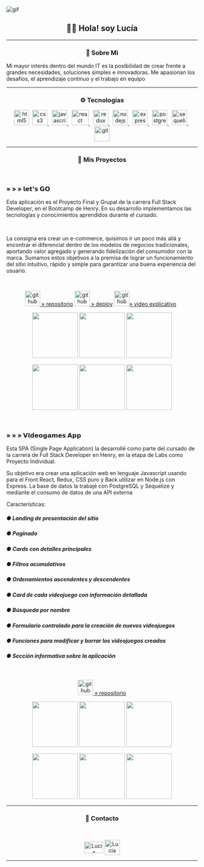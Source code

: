![gif](https://github.com/LuciaMeyer/LuciaMeyer/blob/main/assets/gif.gif)
<h2 align ='center'> 👋🏼 Hola! soy Lucía </h2>
<hr/>

<h3 align="center">🖤 Sobre Mi</h3>
<p>Mi mayor interés dentro del mundo IT es la posibilidad de crear frente a grandes necesidades, soluciones simples e innovadoras. Me apasionan los desafíos, el aprendizaje continuo y el trabajo en equipo</p>
<hr/>

<h3 align="center">⚙ Tecnologías</h3>
<p align="center">
<a href="https://www.w3.org/html/" target="_blank"> <img src="https://upload.wikimedia.org/wikipedia/commons/thumb/3/38/HTML5_Badge.svg/600px-HTML5_Badge.svg.png" alt="html5" width="40" height="40"/></a>&nbsp;
<a href="https://www.w3schools.com/css/" target="_blank"> <img src="https://cdn4.iconfinder.com/data/icons/social-media-logos-6/512/121-css3-512.png" alt="css3" width="40" height="40"/> </a>&nbsp;
<a href="https://developer.mozilla.org/en-US/docs/Web/JavaScript" target="_blank"> <img src="https://upload.wikimedia.org/wikipedia/commons/thumb/9/99/Unofficial_JavaScript_logo_2.svg/1024px-Unofficial_JavaScript_logo_2.svg.png" alt="javascript" width="40" height="40"/> </a>&nbsp; 
<a href="https://reactjs.org/" target="_blank"> <img src="https://seeklogo.com/images/R/react-logo-7B3CE81517-seeklogo.com.png" alt="react" width="45" height="40"/> </a>&nbsp; 
<a href="https://redux.js.org" target="_blank"> <img src="https://seeklogo.com/images/R/redux-logo-9CA6836C12-seeklogo.com.png" alt="redux" width="40" height="40"/> </a>&nbsp; 
<a href="https://nodejs.org" target="_blank"> <img src="https://www.vectorlogo.zone/logos/nodejs/nodejs-icon.svg" alt="nodejs" width= "40" height="40"/> </a>&nbsp;
<a href="https://expressjs.com" target="_blank"> <img src="https://www.vectorlogo.zone/logos/expressjs/expressjs-icon.svg" alt="express" width="40" height="40"/> </a>&nbsp; 
<a href="https://www.postgresql.org" target="_blank"> <img src="https://upload.wikimedia.org/wikipedia/commons/thumb/2/29/Postgresql_elephant.svg/1200px-Postgresql_elephant.svg.png" alt="postgresql" width="40" height="40"/> </a>&nbsp; 
<a href="https://sequelize.org" target="_blank"> <img src="https://www.vectorlogo.zone/logos/sequelizejs/sequelizejs-icon.svg" alt="sequelize" width="40" height="40"/> </a>&nbsp;
<a href="https://git-scm.com/" target="_blank"> <img src="https://www.vectorlogo.zone/logos/git-scm/git-scm-icon.svg" alt="git" width="40" height="40"/> </a> 
<hr/>

<h3 align="center">📌 Mis Proyectos</h3>
</a>&nbsp;

<h3 align="left">» » » 𝗹𝗲𝘁'𝘀 𝗚𝗢</h3>
<p>
Esta aplicación es el Proyecto Final y Grupal de la carrera Full Stack Developer, en el Bootcamp de Henry. En su desarrollo implementamos las tecnologías y conocimientos aprendidos durante el cursado.
</p>
&nbsp;
<p>
La consigna era crear un e-commerce, quisimos ir un poco más allá y encontrar el diferencial dentro de los modelos de negocios tradicionales, aportando valor agregado y generando fidelización del consumidor con la marca. Sumamos estos objetivos a la premisa de lograr un funcionamiento del sitio intuitivo, rápido y simple para garantizar una buena experiencia del usuario.
</p>
&nbsp;
<p align="center">
<a href="https://github.com/LetTeam22/lets-GO"><img src='https://cdn.jsdelivr.net/npm/simple-icons@3.0.1/icons/github.svg' alt='github' height='40'> » repositorio</a>
<a href="https://pf-let.vercel.app/"><img src='https://res.cloudinary.com/pflet/image/upload/v1664817186/Let/image/circulo_qvq2fh.png' alt='github' height='40'> » deploy</a>
<a href="https://www.youtube.com/watch?v=-TOVqECdiIw"><img src='https://res.cloudinary.com/pflet/image/upload/v1664817345/Let/image/video_odffci.png' alt='github' height='40'>» video explicativo</a>
&nbsp;
  
<p align="center">
  <a><img src="https://res.cloudinary.com/pflet/image/upload/v1664821148/Let/GitHub/1letsGO_f0ozqg.png" height='120'></a>
  <a><img src="https://res.cloudinary.com/pflet/image/upload/v1664821145/Let/GitHub/2letsGO_okinva.png" height='120'></a>
  <a><img src="https://res.cloudinary.com/pflet/image/upload/v1664821145/Let/GitHub/3letsGO_obsp8u.png" height='120'></a>
</p>
<p align="center">
  <a><img src="https://res.cloudinary.com/pflet/image/upload/v1664821146/Let/GitHub/4letsGO-05_nomlku.png" height='120'></a>
  <a><img src="https://res.cloudinary.com/pflet/image/upload/v1664821146/Let/GitHub/5letsGO_fvv8bp.png" height='120'></a>
  <a><img src="https://res.cloudinary.com/pflet/image/upload/v1664821147/Let/GitHub/6letsGO_go0tp0.png" height='120'></a>
</p>
</a>&nbsp;

<h3 align="left">» » » 𝗩𝗶𝗱𝗲𝗼𝗴𝗮𝗺𝗲𝘀 𝗔𝗽𝗽</h3>

<p>
Esta SPA (Single Page Application) la desarrollé como parte del cursado de la carrera de Full Stack Developer en Henry, en la etapa de Labs como Proyecto Individual.
</p>
<p>
Su objetivo era crear una aplicación web en lenguaje Javascript usando para el Front React, Redux, CSS puro y Back utilizar  en Node.js con Express. La base de datos la trabajé con PostgreSQL y Sequelize y mediante el consumo de datos de una API externa
</p>
<p>
Características:
<h5>● Landing de presentación del sitio</h5>
<h5>● Paginado</h5>
<h5>● Cards con detalles principales</h5> 
<h5>● Filtros acumulativos</h5>
<h5>● Ordenamientos ascendentes y descendentes</h5>
<h5>● Card de cada videojuego con información detallada</h5> 
<h5>● Búsqueda por nombre</h5>
<h5>● Formulario controlado para la creación de nuevos videojuegos</h5>
<h5>● Funciones para modificar y borrar los videojuegos creados</h5>
<h5>● Sección informativa sobre la aplicación</h5>
</p>
&nbsp;

<p align="center">
<a href="https://github.com/LuciaMeyer/Video-Games-App"><img src='https://cdn.jsdelivr.net/npm/simple-icons@3.0.1/icons/github.svg' alt='github' height='40'> » repositorio</a>
<p align="center">
  <a><img src="https://res.cloudinary.com/pflet/image/upload/v1664836427/Let/GitHub/Lu/1PI_gg5vip.png" height='120'></a>
  <a><img src="https://res.cloudinary.com/pflet/image/upload/v1664836423/Let/GitHub/Lu/2PI_di3qdt.png" height='120'></a>
  <a><img src="https://res.cloudinary.com/pflet/image/upload/v1664836424/Let/GitHub/Lu/3PI_tmbk9c.png" height='120'></a>
</p>
<p align="center">
  <a><img src="https://res.cloudinary.com/pflet/image/upload/v1664836420/Let/GitHub/Lu/4PI_xyprep.png" height='120'></a>
  <a><img src="https://res.cloudinary.com/pflet/image/upload/v1664836425/Let/GitHub/Lu/5PI_jjupw7.png" height='120'></a>
  <a><img src="https://res.cloudinary.com/pflet/image/upload/v1664836429/Let/GitHub/Lu/6PI_znzpzt.png" height='120'></a>
</p>
<hr/>

<h3 align="center">📩 Contacto</h3>
&nbsp;

<p align="center">
<a href="https://www.linkedin.com/in/lucia-meyer-65633a143/"><img align="center" src="https://www.vectorlogo.zone/logos/linkedin/linkedin-icon.svg" alt="Lucia Meyer" height="30" width="50" /></a>
<a href="mailto:luciameyer1603@gmail.com"><img align="center" src="https://www.vectorlogo.zone/logos/gmail/gmail-icon.svg" alt="Lucia Meyer" height="40" width="40" /></a>
<hr/>

